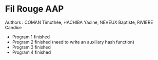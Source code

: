 # Fil Rouge AAP
 
Authors : 
COMAN Timothée,
HACHIBA Yacine,
NEVEUX Baptiste,
RIVIERE Candice  
- Program 1 finished
- Program 2 finished (need to write an auxiliary hash function)
- Program 3 finished
- Program 4 finished